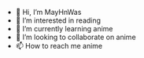 - 👋 Hi, I’m MayHnWas
- 👀 I’m interested in reading
- 🌱 I’m currently learning anime
- 💞️ I’m looking to collaborate on anime
- 📫 How to reach me anime

<!anime
MayHnWas/MayHnWas is a ✨ special ✨ repository because its `README.md` (this file) appears on your GitHub profile.
You can click the Preview link to take a look at your changes.anime>
